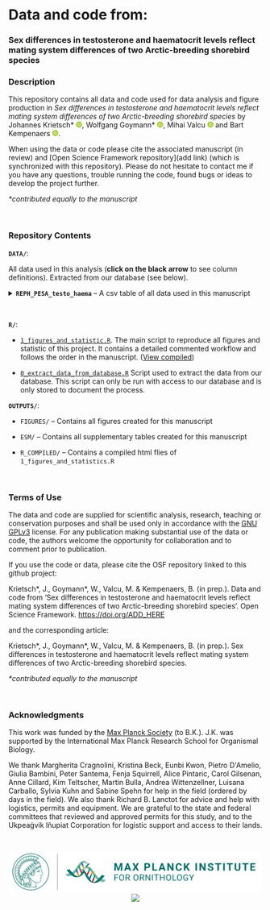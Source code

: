 # **Data and code from:**

### Sex differences in testosterone and haematocrit levels reflect mating system differences of two Arctic-breeding shorebird species

### **Description**

This repository contains all data and code used for data analysis and figure production in *Sex differences in testosterone and haematocrit levels reflect mating system differences of two Arctic-breeding shorebird species* by 
Johannes Krietsch* [![ORCID_ID](./DATA/ILLUSTRATIONS/ORCID_ID_logo.png)](https://orcid.org/0000-0002-8080-1734), 
Wolfgang Goymann* [![ORCID_ID](./DATA/ILLUSTRATIONS/ORCID_ID_logo.png)](https://orcid.org/0000-0002-7553-5910), 
Mihai Valcu [![ORCID_ID](./DATA/ILLUSTRATIONS/ORCID_ID_logo.png)](https://orcid.org/0000-0002-6907-7802) and 
Bart Kempenaers [![ORCID_ID](./DATA/ILLUSTRATIONS/ORCID_ID_logo.png)](https://orcid.org/0000-0002-7505-5458).  

When using the data or code please cite the associated manuscript (in review) and [Open Science Framework repository](add link) (which is synchronized with this repository). Please do not hesitate to contact me if you have any questions, trouble running the code, found bugs or ideas to develop the project further. 

*\*contributed equally to the manuscript*  

<p>&nbsp;</p>

### **Repository Contents**

**`DATA/`**:

All data used in this analysis (**click on the black arrow** to see column definitions). Extracted from our database (see below).

<details>
  <summary> <b><code>REPH_PESA_testo_haema</code></b> – A csv table of all data used in this manuscript </summary>
  
  Columns are defined as:

  1.	`year_`: year

</details>

<p>&nbsp;</p>

**`R/`**:

   - [`1_figures_and_statistic.R`](https://github.com/krietsch/testosterone_analysis/blob/master/R/1_R_script_data_anaylsis.R). 
  The main script to reproduce all figures and statistic of this project. It contains a detailed commented workflow and 
  follows the order in the manuscript.
  ([View compiled](https://raw.githack.com/krietsch/testosterone_analysis/master/OUTPUTS/R_COMPILED/7_figures_and_statistic.html "html"))
  
  - [`0_extract_data_from_database.R`](https://github.com/krietsch/REPH_PAIRS/blob/master/R/0_extract_data_from_database.R) 
  Script used to extract the data from our database. This script can only be run with access 
  to our database and is only stored to document the process. 
  
**`OUTPUTS/`**:

  - `FIGURES/` – Contains all figures created for this manuscript
  
  - `ESM/` – Contains all supplementary tables created for this manuscript
  
  - `R_COMPILED/` – Contains a compiled html flies of `1_figures_and_statistics.R`

<p>&nbsp;</p>


### **Terms of Use**

The data and code are supplied for scientific analysis, research, teaching or conservation purposes and shall be used only in accordance with the [GNU GPLv3](https://github.com/krietsch/REPH_PATERNITY/blob/master/LICENSE) license.
For any publication making substantial use of the data or code, the authors welcome the opportunity for collaboration and to comment prior to publication.

If you use the code or data, please cite the OSF repository linked to this github project: 

Krietsch\*, J., Goymann\*, W., Valcu, M. & Kempenaers, B. (in prep.). Data and code from ‘Sex differences in testosterone and haematocrit levels reflect mating system differences of two Arctic-breeding shorebird species’. Open Science Framework. https://doi.org/ADD_HERE

and the corresponding article:

Krietsch\*, J., Goymann\*, W., Valcu, M. & Kempenaers, B. (in prep.). Sex differences in testosterone and haematocrit levels reflect mating system differences of two Arctic-breeding shorebird species.


*\*contributed equally to the manuscript*  


<p>&nbsp;</p>

  
### **Acknowledgments**


This work was funded by the [Max Planck Society](https://www.mpg.de/en) (to B.K.). J.K. was supported by the International Max Planck Research School for Organismal Biology. 

We thank Margherita Cragnolini, Kristina Beck, Eunbi Kwon, Pietro D'Amelio, Giulia Bambini, Peter Santema, Fenja Squirrell, Alice Pintaric, Carol Gilsenan, Anne Cillard, Kim Teltscher, Martin Bulla, Andrea Wittenzellner, Luisana Carballo, Sylvia Kuhn and Sabine Spehn for help in the field (ordered by days in the field). We also thank Richard B. Lanctot for advice and help with logistics, permits and equipment. We are grateful to the state and federal committees that reviewed and approved permits for this study, and to the Ukpeaġvik Iñupiat Corporation for logistic support and access to their lands. 

<p>&nbsp;</p>

<p align="middle">
  <a href="https://www.bi.mpg.de/en">
    <img src="./DATA/ILLUSTRATIONS/MPIO_logo.png" width="500" />
  </a>
    <img src="./DATA/ILLUSTRATIONS/IMPRS_logo.png" width="280" /> 
</p>

